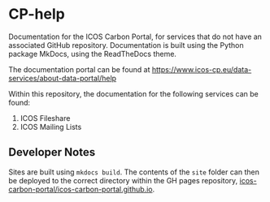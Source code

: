# CP-help

Documentation for the ICOS Carbon Portal, for services that do not have an
associated GitHub repository. Documentation is built using the Python package
MkDocs, using the ReadTheDocs theme.

The documentation portal can be found at
https://www.icos-cp.eu/data-services/about-data-portal/help

Within this repository, the documentation for the following services can be
found:
1. ICOS Fileshare
2. ICOS Mailing Lists

## Developer Notes

Sites are built using `mkdocs build`. The contents of the `site` folder can then
be deployed to the correct directory within the GH pages repository,
[icos-carbon-portal/icos-carbon-portal.github.io](https://github.com/ICOS-Carbon-Portal/icos-carbon-portal.github.io).